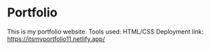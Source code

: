 # Portfolio
This is my portfolio website.
Tools used: HTML/CSS
Deployment link: https://itsmyportfolio11.netlify.app/
